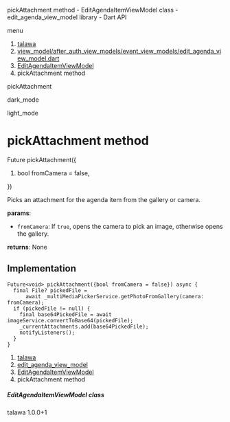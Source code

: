




pickAttachment method - EditAgendaItemViewModel class - edit\_agenda\_view\_model library - Dart API







menu

1. [talawa](../../index.html)
2. [view\_model/after\_auth\_view\_models/event\_view\_models/edit\_agenda\_view\_model.dart](../../view_model_after_auth_view_models_event_view_models_edit_agenda_view_model/view_model_after_auth_view_models_event_view_models_edit_agenda_view_model-library.html)
3. [EditAgendaItemViewModel](../../view_model_after_auth_view_models_event_view_models_edit_agenda_view_model/EditAgendaItemViewModel-class.html)
4. pickAttachment method

pickAttachment


dark\_mode

light\_mode




# pickAttachment method


Future<void>
pickAttachment({

1. bool fromCamera = false,

})

Picks an attachment for the agenda item from the gallery or camera.

**params**:

* `fromCamera`: If `true`, opens the camera to pick an image, otherwise opens the gallery.

**returns**:
None


## Implementation

```
Future<void> pickAttachment({bool fromCamera = false}) async {
  final File? pickedFile =
      await _multiMediaPickerService.getPhotoFromGallery(camera: fromCamera);
  if (pickedFile != null) {
    final base64PickedFile = await imageService.convertToBase64(pickedFile);
    _currentAttachments.add(base64PickedFile);
    notifyListeners();
  }
}
```

 


1. [talawa](../../index.html)
2. [edit\_agenda\_view\_model](../../view_model_after_auth_view_models_event_view_models_edit_agenda_view_model/view_model_after_auth_view_models_event_view_models_edit_agenda_view_model-library.html)
3. [EditAgendaItemViewModel](../../view_model_after_auth_view_models_event_view_models_edit_agenda_view_model/EditAgendaItemViewModel-class.html)
4. pickAttachment method

##### EditAgendaItemViewModel class





talawa
1.0.0+1






